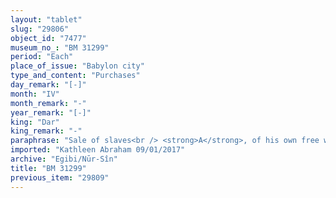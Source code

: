 ```yaml
---
layout: "tablet"
slug: "29806"
object_id: "7477"
museum_no_: "BM 31299"
period: "Each"
place_of_issue: "Babylon city"
type_and_content: "Purchases"
day_remark: "[-]"
month: "IV"
month_remark: "-"
year_remark: "[-]"
king: "Dar"
king_remark: "-"
paraphrase: "Sale of slaves<br /> <strong>A</strong>, of his own free will, sells his young female slaves <strong><sup>f</sup>C<sub>1</sub></strong> and <strong><sup>f</sup>C<sub>2</sub></strong> to <strong>B</strong>. The total purchase price amounts to 4 minas of medium quality silver, of which 1/8 is alloy. The seller aknowledges that he has received the entire sum from the buyer. <strong>D </strong>guarantees against (suits brought by) a person acting unlawfully (<em>sēh&ucirc;</em>) or a person claiming (<em>pāqirānu</em>) that <strong><sup>f</sup>C<sub>1</sub></strong> and <strong><sup>f</sup>C<sub>2</sub></strong>, who belong to A&#39;s household (<em>nī&scaron;ū bīti</em>), are royal slaves (<em>arad &scaron;arrūtu</em>) or free persons (<em>mār ban&ecirc;</em>) &ndash; claims that should not arise about these two female slaves. Names of xxx witnesses and the scribe.<br /> &nbsp;<br /> <strong>A</strong> = Kalbāya/Ṣillāya/Nabāya; <strong>B</strong> = Bēl-iddin/&hellip;//Ēṭiru; <strong><sup>f</sup>C<sub>1</sub></strong> = <sup>f</sup>Bānītu-tadinnu; <strong><sup>f</sup>C<sub>2</sub></strong> = <sup>f</sup>Nanāya-silīm; <strong>D</strong> = Marduk-nāṣir-apli/Itti-Marduk-balāṭu//Egibi"
imported: "Kathleen Abraham 09/01/2017"
archive: "Egibi/Nūr-Sîn"
title: "BM 31299"
previous_item: "29809"
---
```

